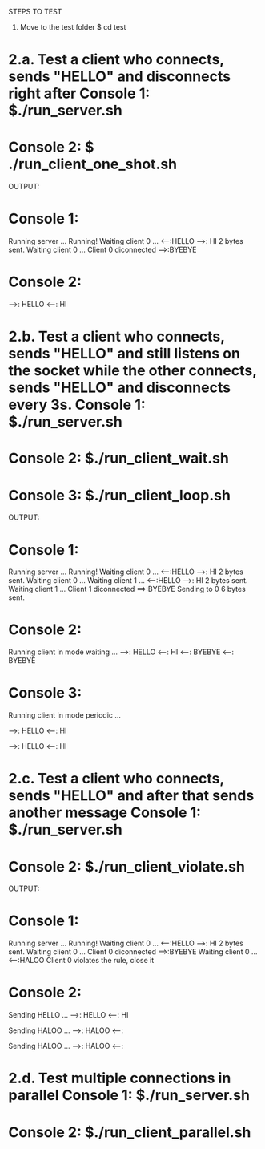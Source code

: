 STEPS TO TEST

1. Move to the test folder
$ cd test

2.a. Test a client who connects, sends "HELLO" and disconnects right after
Console 1: $./run_server.sh
==========

Console 2: $ ./run_client_one_shot.sh
=========

OUTPUT:

Console 1:
=========
Running server ...
Running!
Waiting client 0 ...
<--:HELLO
-->: HI
2 bytes sent.
Waiting client 0 ...
Client 0 diconnected
==>:BYEBYE

Console 2:
==========
-->: HELLO
<--: HI

2.b. Test a client who connects, sends "HELLO" and still listens on the socket while the other connects, sends "HELLO" and disconnects every 3s.
Console 1: $./run_server.sh
==========

Console 2: $./run_client_wait.sh
==========

Console 3: $./run_client_loop.sh
==========

OUTPUT:

Console 1: 
==========
Running server ...
Running!
Waiting client 0 ...
<--:HELLO
-->: HI
2 bytes sent.
Waiting client 0 ...
Waiting client 1 ...
<--:HELLO
-->: HI
2 bytes sent.
Waiting client 1 ...
Client 1 diconnected
 ==>:BYEBYE
Sending to 0
6 bytes sent.


Console 2: 
==========
Running client in mode waiting ...
-->: HELLO
<--: HI
<--: BYEBYE
<--: BYEBYE


Console 3: 
==========
Running client in mode periodic ...

-->: HELLO
<--: HI

-->: HELLO
<--: HI


2.c. Test a client who connects, sends "HELLO" and after that sends another message
Console 1: $./run_server.sh
==========

Console 2: $./run_client_violate.sh
==========

OUTPUT:

Console 1: 
==========
Running server ...
Running!
Waiting client 0 ...
<--:HELLO
-->: HI
2 bytes sent.
Waiting client 0 ...
Client 0 diconnected
 ==>:BYEBYE
Waiting client 0 ...
<--:HALOO
Client 0 violates the rule, close it

Console 2: 
==========
Sending HELLO  ...
-->: HELLO
<--: HI

Sending HALOO  ...
-->: HALOO
<--: 

Sending HALOO  ...
-->: HALOO
<--: 

2.d. Test multiple connections in parallel
Console 1: $./run_server.sh
==========

Console 2: $./run_client_parallel.sh
==========
